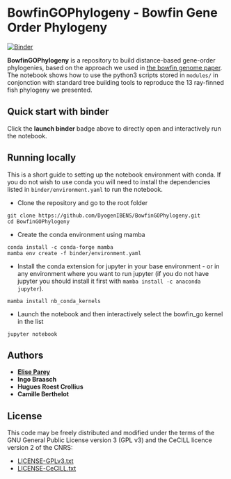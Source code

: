 # BowfinGOPhylogeny - Bowfin Gene Order Phylogeny

[![Binder](https://mybinder.org/badge_logo.svg)](https://mybinder.org/v2/gh/eparey/binder_test/HEAD)

**BowfinGOPhylogeny** is a repository to build distance-based gene-order phylogenies, based on the approach we used in [the bowfin genome paper](https://www.researchsquare.com/article/rs-92055/v1). The notebook shows how to use the python3 scripts stored in `modules/` in conjonction with standard tree building tools to reproduce the 13 ray-finned fish phylogeny we presented.

## Quick start with binder

Click the **launch binder** badge above to directly open and interactively run the notebook.

## Running locally

This is a short guide to setting up the notebook environment with conda. If you do not wish to use conda you will need to install the dependencies listed in `binder/environment.yaml` to run the notebook.

- Clone the repository and go to the root folder

```
git clone https://github.com/DyogenIBENS/BowfinGOPhylogeny.git
cd BowfinGOPhylogeny
```

- Create the conda environment using mamba

```
conda install -c conda-forge mamba
mamba env create -f binder/environment.yaml
```

- Install the conda extension for jupyter in your base environment - or in any environment where you want to run jupyter (if you do not have jupyter you should install it first with `mamba install -c anaconda jupyter`).

```
mamba install nb_conda_kernels
```

- Launch the notebook and then interactively select the bowfin_go kernel in the list

```
jupyter notebook
```

## Authors

* [**Elise Parey**](mailto:elise.parey@bio.ens.psl.eu)
* **Ingo Braasch**
* **Hugues Roest Crollius**
* **Camille Berthelot**

## License

This code may be freely distributed and modified under the terms of the GNU General Public License version 3 (GPL v3)
and the CeCILL licence version 2 of the CNRS:

- [LICENSE-GPLv3.txt](LICENSE-GPLv3.txt)
- [LICENSE-CeCILL.txt](LICENSE-CeCILLv2.txt)
